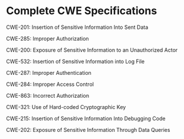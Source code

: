 

# Complete CWE Specifications

CWE-201: Insertion of Sensitive Information Into Sent Data

CWE-285: Improper Authorization

CWE-200: Exposure of Sensitive Information to an Unauthorized Actor

CWE-532: Insertion of Sensitive Information into Log File

CWE-287: Improper Authentication

CWE-284: Improper Access Control

CWE-863: Incorrect Authorization

CWE-321: Use of Hard-coded Cryptographic Key

CWE-215: Insertion of Sensitive Information Into Debugging Code

CWE-202: Exposure of Sensitive Information Through Data Queries
